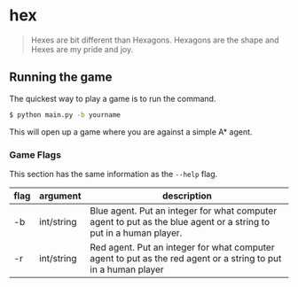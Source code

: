 # hex

> Hexes are bit different than Hexagons. Hexagons are the shape and Hexes are my pride and joy. 

## Running the game

The quickest way to play a game is to run the command.

```bash
$ python main.py -b yourname
```

This will open up a game where you are against a simple A* agent.

### Game Flags

This section has the same information as the `--help` flag.

flag | argument | description
--|--|--|
-b | int/string | Blue agent. Put an integer for what computer agent to put as the blue agent or a string to put in a human player.
-r | int/string | Red agent. Put an integer for what computer agent to put as the red agent or a string to put in a human player

